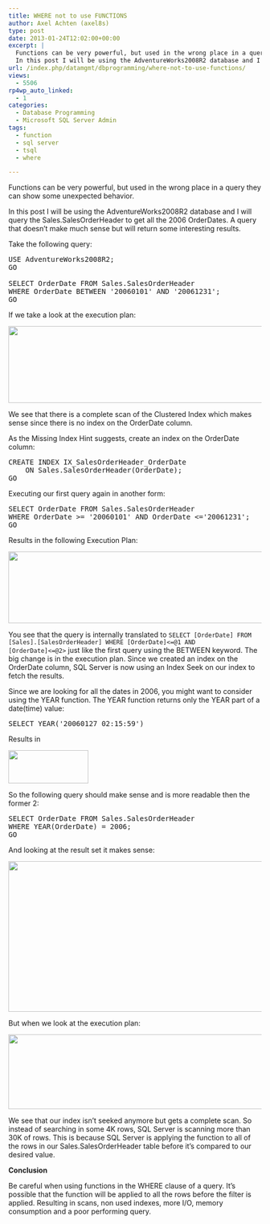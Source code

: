 ```yaml
---
title: WHERE not to use FUNCTIONS
author: Axel Achten (axel8s)
type: post
date: 2013-01-24T12:02:00+00:00
excerpt: |
  Functions can be very powerful, but used in the wrong place in a query they can show some unexpected behavior.
  In this post I will be using the AdventureWorks2008R2 database and I will query the Sales.SalesOrderHeader to get all the 2006 OrderDates. A&hellip;
url: /index.php/datamgmt/dbprogramming/where-not-to-use-functions/
views:
  - 5506
rp4wp_auto_linked:
  - 1
categories:
  - Database Programming
  - Microsoft SQL Server Admin
tags:
  - function
  - sql server
  - tsql
  - where

---
```

Functions can be very powerful, but used in the wrong place in a query they can show some unexpected behavior.
  
In this post I will be using the AdventureWorks2008R2 database and I will query the Sales.SalesOrderHeader to get all the 2006 OrderDates. A query that doesn’t make much sense but will return some interesting results.
  
Take the following query:

<pre>USE AdventureWorks2008R2;
GO

SELECT OrderDate FROM Sales.SalesOrderHeader
WHERE OrderDate BETWEEN '20060101' AND '20061231';
GO</pre>

If we take a look at the execution plan:

<div class="image_block">
  <a href="/wp-content/uploads/blogs/DataMgmt/Axel8s/WhereFunction1.png?mtime=1359036029"><img alt="" src="/wp-content/uploads/blogs/DataMgmt/Axel8s/WhereFunction1.png?mtime=1359036029" width="767" height="153" /></a>
</div>

We see that there is a complete scan of the Clustered Index which makes sense since there is no index on the OrderDate column.
  
As the Missing Index Hint suggests, create an index on the OrderDate column:

<pre>CREATE INDEX IX_SalesOrderHeader_OrderDate
	ON Sales.SalesOrderHeader(OrderDate);
GO</pre>

Executing our first query again in another form:

<pre>SELECT OrderDate FROM Sales.SalesOrderHeader
WHERE OrderDate &gt;= '20060101' AND OrderDate &lt;='20061231';
GO</pre>

Results in the following Execution Plan:

<div class="image_block">
  <a href="/wp-content/uploads/blogs/DataMgmt/Axel8s/WhereFunction2.png?mtime=1359036029"><img alt="" src="/wp-content/uploads/blogs/DataMgmt/Axel8s/WhereFunction2.png?mtime=1359036029" width="771" height="143" /></a>
</div>

You see that the query is internally translated to <code class="codespan">SELECT [OrderDate] FROM [Sales].[SalesOrderHeader] WHERE [OrderDate]&lt;=@1 AND [OrderDate]&lt;=@2&gt;</code> just like the first query using the BETWEEN keyword. The big change is in the execution plan. Since we created an index on the OrderDate column, SQL Server is now using an Index Seek on our index to fetch the results.

Since we are looking for all the dates in 2006, you might want to consider using the YEAR function. The YEAR function returns only the YEAR part of a date(time) value:

<pre>SELECT YEAR('20060127 02:15:59')</pre>

Results in 

<div class="image_block">
  <a href="/wp-content/uploads/blogs/DataMgmt/Axel8s/WhereFunction3.png?mtime=1359036029"><img alt="" src="/wp-content/uploads/blogs/DataMgmt/Axel8s/WhereFunction3.png?mtime=1359036029" width="159" height="66" /></a>
</div>

So the following query should make sense and is more readable then the former 2:

<pre>SELECT OrderDate FROM Sales.SalesOrderHeader
WHERE YEAR(OrderDate) = 2006;
GO</pre>

And looking at the result set it makes sense:

<div class="image_block">
  <a href="/wp-content/uploads/blogs/DataMgmt/Axel8s/WhereFunction4.png?mtime=1359036029"><img alt="" src="/wp-content/uploads/blogs/DataMgmt/Axel8s/WhereFunction4.png?mtime=1359036029" width="980" height="300" /></a>
</div>

But when we look at the execution plan:

<div class="image_block">
  <a href="/wp-content/uploads/blogs/DataMgmt/Axel8s/WhereFunction5.png?mtime=1359036029"><img alt="" src="/wp-content/uploads/blogs/DataMgmt/Axel8s/WhereFunction5.png?mtime=1359036029" width="622" height="149" /></a>
</div>

We see that our index isn’t seeked anymore but gets a complete scan. So instead of searching in some 4K rows, SQL Server is scanning more than 30K of rows. This is because SQL Server is applying the function to all of the rows in our Sales.SalesOrderHeader table before it’s compared to our desired value.

**Conclusion**
  
Be careful when using functions in the WHERE clause of a query. It’s possible that the function will be applied to all the rows before the filter is applied. Resulting in scans, non used indexes, more I/O, memory consumption and a poor performing query.